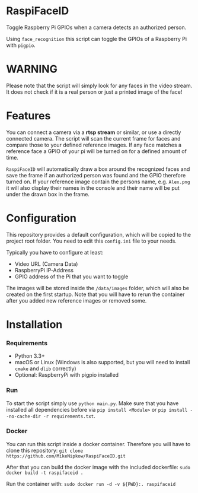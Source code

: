 # RaspiFaceID
Toggle Raspberry Pi GPIOs when a camera detects an authorized person.

Using ``face_recognition`` this script can toggle the GPIOs of a Raspberry Pi with ``pigpio``.

# WARNING
Please note that the script will simply look for any faces in the video stream. It does not check if it is a real person or just a printed image of the face!

# Features
You can connect a camera via a __rtsp stream__ or similar, or use a directly connected camera. The script will scan the current frame for faces and compare those to your defined reference images. If any face matches a reference face a GPIO of your pi will be turned on for a defined amount of time.

``RaspiFaceID`` will automatically draw a box around the recognized faces and save the frame if an authorized person was found and the GPIO therefore turned on. If your reference image contain the persons name, e.g. ``Alex.png`` it will also display their names in the console and their name will be put under the drawn box in the frame.

# Configuration
This repository provides a default configuration, which will be copied to the project root folder. You need to edit this ``config.ini`` file to your needs.

Typically you have to configure at least:
- Video URL (Camera Data)
- RaspberryPi IP-Address
- GPIO address of the Pi that you want to toggle

The images will be stored inside the ``/data/images`` folder, which will also be created on the first startup. Note that you will have to rerun the container after you added new reference images or removed some.

# Installation
### Requirements
- Python 3.3+
- macOS or Linux (Windows is also supported, but you will need to install ``cmake`` and ``dlib`` correctly)
- Optional: RaspberryPi with pigpio installed

### Run
To start the script simply use ``python main.py``. Make sure that you have installed all dependencies before via ``pip install <Module>`` or ``pip install --no-cache-dir -r requirements.txt``.

### Docker
You can run this script inside a docker container. Therefore you will have to clone this repository:
 ```git clone https://github.com/MikeNipkow/RaspiFaceID.git```

After that you can build the docker image with the included dockerfile:
 ```sudo docker build -t raspifaceid .```

Run the container with:
 ```sudo docker run -d -v ${PWD}:. raspifaceid```

